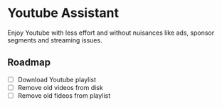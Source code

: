 # Youtube Assistant

Enjoy Youtube with less effort and without nuisances like ads, sponsor segments and streaming issues.

## Roadmap

- [ ] Download Youtube playlist
- [ ] Remove old videos from disk
- [ ] Remove old fideos from playlist
